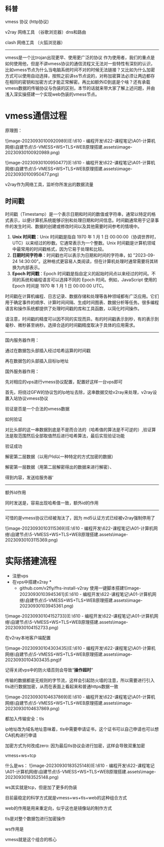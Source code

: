 ## 科普

vmess 协议 (http协议)

v2ray 网络工具 （谷歌浏览器）dns和路由

clash 网络工具 （火狐浏览器）

---

vmess是一个比trojan出现更早、使用更广泛的协议 作为使用者，我们的重点是如何使用他，但是不讲vmess协议的通信流程又无法对一些特性有深刻的认识，比如vmess节点为什么当电脑系统时间不对的时候无法链接？又比如为什么加密方式可以使用自动选择，按照之前讲ss节点说的，对称加密算法必须让两边都存在相同的密钥和加密方式才能正常解密。再比如额外ID到底是个啥？还有承载vmess数据的传输协议与伪装的区别，本节的话就来带大家了解上述问题，并由浅入深实操搭建一个实现web伪装的vmess节点。

# vmess通信过程

原理图：

![image-20230930100920989](E:\610 - 编程开发\622-课程笔记\A01-计算机网络\自建节点\5-VMESS+WS+TLS+WEB原理搭建.assets\image-20230930100920989.png)

![image-20230930100950477](E:\610 - 编程开发\622-课程笔记\A01-计算机网络\自建节点\5-VMESS+WS+TLS+WEB原理搭建.assets\image-20230930100950477.png)

v2ray作为网络工具，监听你所发出的数据流量

## 时间戳

时间戳（Timestamp）是一个表示日期和时间的数值或字符串，通常以特定的格式表示，以便计算机系统能够识别和处理日期和时间信息。时间戳通常用于记录事件的发生时间、数据的创建或修改时间以及其他需要时间参考的情境中。

1. **Unix 时间戳**：Unix 时间戳是指自 1970 年 1 月 1 日 00:00:00（协调世界时，UTC）以来经过的秒数。它通常表示为一个整数。Unix 时间戳是计算机领域中最常用的时间戳格式，因为它易于处理和比较。
2. **日期时间字符串**：时间戳也可以表示为日期和时间的字符串，如 "2023-09-24 14:30:00"。这种格式更容易人类阅读，但在计算机处理时通常需要将其转换为内部表示。
3. **Epoch 时间戳**：Epoch 时间戳是指自定义的起始时间点以来经过的时间。不同的系统和编程语言可以选择不同的 Epoch 时间。例如，JavaScript 使用的 Epoch 时间是 1970 年 1 月 1 日 00:00:00 UTC。

时间戳在计算机编程、日志记录、数据存储和处理等各种领域都有广泛应用。它们用于确定事件的顺序、计算时间间隔、生成时间图表、数据分析等任务。很多编程语言和操作系统都提供了处理时间戳的库和工具函数，以简化时间操作。

请注意，时间戳的精度可以因不同的实现而异。有的时间戳表示到秒，有的表示到毫秒、微秒甚至纳秒。选择合适的时间戳精度取决于具体的应用需求。

---

国内服务器作用：

通过在数据包头部插入经过哈希运算的时间戳

再在数据包的头部插入目标Ip地址





国外服务器作用：

先对相应的vps进行vmess协议配置，配置好这样一台vps即可

首先，将绕过GFW的协议包的Ip地址去除，这串数据交给v2ray来处理，v2ray设置入站协议vmess协议

验证是否是一个合法的vmess数据

如何验证

对比头部的这一串数据到底是不是而合法的（哈希值的算法是不可逆的）,验证算法是取范围然后全部取值然后进行哈希算法，最后实现验证功能 

验证成功

解密第二层数据（以用户Id以一种特定的方式加密的数据）

解密第一层数据（用第二层解密得出的数据来进行解密）、

得到内容，发送给服务器‘



---

额外Id作用

同时发送是，容易出现哈希值一致，额外id的作用 

---

可惜的是vmess协议已经被淘汰了，因为 md5认证方式已经被v2ray强制停用了



![image-20230930103115369](E:\610 - 编程开发\622-课程笔记\A01-计算机网络\自建节点\5-VMESS+WS+TLS+WEB原理搭建.assets\image-20230930103115369.png)

# 实际搭建流程

* 注册vps
* 在vps中搭建v2ray
  * 
  * github.com/v2fly/fhs-install-v2ray 使用一键脚本搭建![image-20230930103945361](E:\610 - 编程开发\622-课程笔记\A01-计算机网络\自建节点\5-VMESS+WS+TLS+WEB原理搭建.assets\image-20230930103945361.png)

![image-20230930104152733](E:\610 - 编程开发\622-课程笔记\A01-计算机网络\自建节点\5-VMESS+WS+TLS+WEB原理搭建.assets\image-20230930104152733.png)

在v2ray本地客户端配置

![image-20230930104303435](E:\610 - 编程开发\622-课程笔记\A01-计算机网络\自建节点\5-VMESS+WS+TLS+WEB原理搭建.assets\image-20230930104303435.png)f

记得关闭vps中的防火墙否则会导致“**操作超时**”

传输的数据都是无规则的字节流，这样会引起防火墙的注意，所以需要进行引入tls进行数据加密，从而在表面上看起来和普通https数据一致

![image-20230930104637869](E:\610 - 编程开发\622-课程笔记\A01-计算机网络\自建节点\5-VMESS+WS+TLS+WEB原理搭建.assets\image-20230930104637869.png)

都加入传输安全：tls

ip地址改为域名地址意味着，tls中需要申请证书，这个证书可以自己申请也可以想CA机构进行申请

加密方式为何改成zero: 因为最后tls协议会进行加密，这样会导致双重加密

vmess+ws+tcp 

什么是ws： ![image-20230930183525148](E:\610 - 编程开发\622-课程笔记\A01-计算机网络\自建节点\5-VMESS+WS+TLS+WEB原理搭建.assets\image-20230930183525148.png)

ws其实就是tcp，但是加了更多的伪装   

目前最稳定的科学方式就是vmess+ws+tls+web的这种组合方式

web的作用是用来重定向，似乎这也是镜像站的制作方式

tls是对整个数据包进行加密操作

ws作用是

vmess就是这个组合的核心

